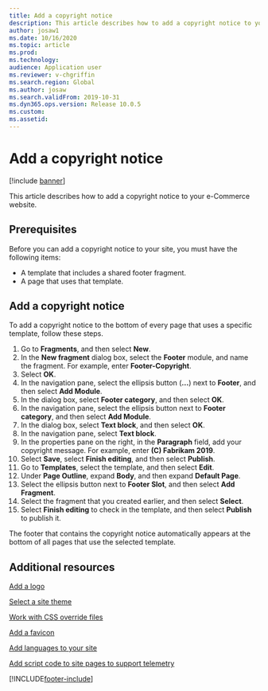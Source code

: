 ```yaml
---
title: Add a copyright notice
description: This article describes how to add a copyright notice to your e-Commerce website.
author: josaw1
ms.date: 10/16/2020
ms.topic: article
ms.prod: 
ms.technology: 
audience: Application user
ms.reviewer: v-chgriffin
ms.search.region: Global
ms.author: josaw
ms.search.validFrom: 2019-10-31
ms.dyn365.ops.version: Release 10.0.5
ms.custom: 
ms.assetid: 
---
```


# Add a copyright notice

[!include [banner](includes/banner.md)]

This article describes how to add a copyright notice to your e-Commerce website.

## Prerequisites

Before you can add a copyright notice to your site, you must have the following items:

- A template that includes a shared footer fragment.
- A page that uses that template.

## Add a copyright notice

To add a copyright notice to the bottom of every page that uses a specific template, follow these steps.

1. Go to **Fragments**, and then select **New**.
1. In the **New fragment** dialog box, select the **Footer** module, and name the fragment. For example, enter **Footer-Copyright**.
1. Select **OK**.
1. In the navigation pane, select the ellipsis button (**...**) next to **Footer**, and then select **Add Module**.
1. In the dialog box, select **Footer category**, and then select **OK**.
1. In the navigation pane, select the ellipsis button next to **Footer category**, and then select **Add Module**.
1. In the dialog box, select **Text block**, and then select **OK**.
1. In the navigation pane, select **Text block**.
1. In the properties pane on the right, in the **Paragraph** field, add your copyright message. For example, enter **(C) Fabrikam 2019**.
1. Select **Save**, select **Finish editing**, and then select **Publish**.
1. Go to **Templates**, select the template, and then select **Edit**.
1. Under **Page Outline**, expand **Body**, and then expand **Default Page**.
1. Select the ellipsis button next to **Footer Slot**, and then select **Add Fragment**.
1. Select the fragment that you created earlier, and then select **Select**.
1. Select **Finish editing** to check in the template, and then select **Publish** to publish it.

The footer that contains the copyright notice automatically appears at the bottom of all pages that use the selected template.

## Additional resources

[Add a logo](add-logo.md)

[Select a site theme](select-site-theme.md)

[Work with CSS override files](css-override-files.md)

[Add a favicon](add-favicon.md)

[Add languages to your site](add-languages-to-site.md)

[Add script code to site pages to support telemetry](add-telemetry.md)



[!INCLUDE[footer-include](../includes/footer-banner.md)]
